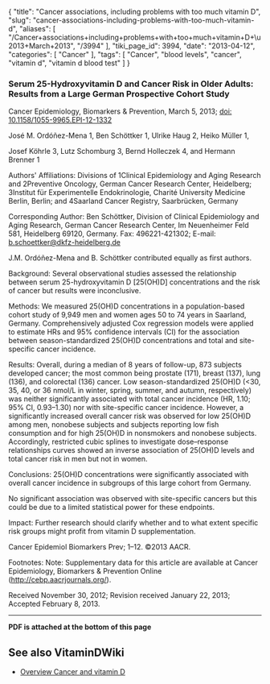 {
    "title": "Cancer associations, including problems with too much vitamin D",
    "slug": "cancer-associations-including-problems-with-too-much-vitamin-d",
    "aliases": [
        "/Cancer+associations+including+problems+with+too+much+vitamin+D+\u2013+March+2013",
        "/3994"
    ],
    "tiki_page_id": 3994,
    "date": "2013-04-12",
    "categories": [
        "Cancer"
    ],
    "tags": [
        "Cancer",
        "blood levels",
        "cancer",
        "vitamin d",
        "vitamin d blood test"
    ]
}


### Serum 25-Hydroxyvitamin D and Cancer Risk in Older Adults: Results from a Large German Prospective Cohort Study

Cancer Epidemiology, Biomarkers & Prevention, March 5, 2013; [doi: 10.1158/1055-9965.EPI-12-1332](https://doi.org/10.1158/1055-9965.EPI-12-1332)

José M. Ordóñez-Mena 1,     Ben Schöttker 1,     Ulrike Haug 2,     Heiko Müller 1,

Josef Köhrle 3,     Lutz Schomburg 3,     Bernd Holleczek 4, and     Hermann Brenner 1

Authors' Affiliations: Divisions of 1Clinical Epidemiology and Aging Research and 2Preventive Oncology, German Cancer Research Center, Heidelberg; 3Institut für Experimentelle Endokrinologie, Charité University Medicine Berlin, Berlin; and 4Saarland Cancer Registry, Saarbrücken, Germany

Corresponding Author:     Ben Schöttker, Division of Clinical Epidemiology and Aging Research, German Cancer Research Center, Im Neuenheimer Feld 581, Heidelberg 69120, Germany. Fax: 496221-421302; E-mail: b.schoettker@dkfz-heidelberg.de

J.M. Ordóñez-Mena and B. Schöttker contributed equally as first authors.

Background: Several observational studies assessed the relationship between serum 25-hydroxyvitamin D <span>[25(OH)D]</span> concentrations and the risk of cancer but results were inconclusive.

Methods: We measured 25(OH)D concentrations in a population-based cohort study of 9,949 men and women ages 50 to 74 years in Saarland, Germany. Comprehensively adjusted Cox regression models were applied to estimate HRs and 95% confidence intervals (CI) for the association between season-standardized 25(OH)D concentrations and total and site-specific cancer incidence.

Results: Overall, during a median of 8 years of follow-up, 873 subjects developed cancer; the most common being prostate (171), breast (137), lung (136), and colorectal (136) cancer. Low season-standardized 25(OH)D (<30, 35, 40, or 36 nmol/L in winter, spring, summer, and autumn, respectively) was neither significantly associated with total cancer incidence (HR, 1.10; 95% CI, 0.93–1.30) nor with site-specific cancer incidence. However, a significantly increased overall cancer risk was observed for low 25(OH)D among men, nonobese subjects and subjects reporting low fish consumption and for high 25(OH)D in nonsmokers and nonobese subjects. Accordingly, restricted cubic splines to investigate dose–response relationships curves showed an inverse association of 25(OH)D levels and total cancer risk in men but not in women.

Conclusions: 25(OH)D concentrations were significantly associated with overall cancer incidence in subgroups of this large cohort from Germany. 

No significant association was observed with site-specific cancers but this could be due to a limited statistical power for these endpoints.

Impact: Further research should clarify whether and to what extent specific risk groups might profit from vitamin D supplementation. 

Cancer Epidemiol Biomarkers Prev; 1–12. ©2013 AACR.

Footnotes:     Note: Supplementary data for this article are available at Cancer Epidemiology, Biomarkers & Prevention Online (http://cebp.aacrjournals.org/).

Received November 30, 2012;     Revision received January 22, 2013;     Accepted February 8, 2013.

---

 **PDF is attached at the bottom of this page** 

## See also VitaminDWiki

* [Overview Cancer and vitamin D](/posts/overview-cancer-and-vitamin-d)